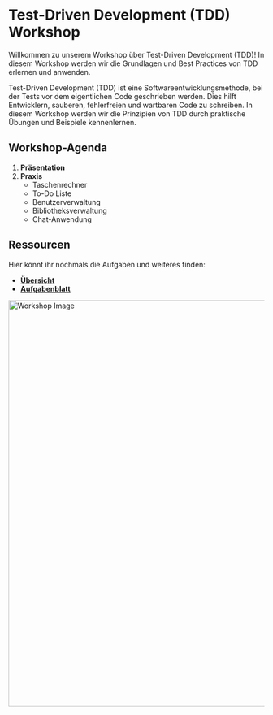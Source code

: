 # Test-Driven Development (TDD) Workshop

Willkommen zu unserem Workshop über Test-Driven Development (TDD)! In diesem Workshop werden wir die Grundlagen und Best Practices von TDD erlernen und anwenden.

Test-Driven Development (TDD) ist eine Softwareentwicklungsmethode, bei der Tests vor dem eigentlichen Code geschrieben werden. Dies hilft Entwicklern, sauberen, fehlerfreien und wartbaren Code zu schreiben. In diesem Workshop werden wir die Prinzipien von TDD durch praktische Übungen und Beispiele kennenlernen.

## Workshop-Agenda

1. **Präsentation**
2. **Praxis**
   - Taschenrechner
   - To-Do Liste
   - Benutzerverwaltung
   - Bibliotheksverwaltung
   - Chat-Anwendung

## Ressourcen

Hier könnt ihr nochmals die Aufgaben und weiteres finden:

- **[Übersicht](https://planbcloud-my.sharepoint.com/:w:/r/personal/niklas_dogan_plan-b-gmbh_com/Documents/Dokumente/TDD/Workshop%20TDD.docx?d=w2c4f1cee43d64927a9b74ff4431b8728&csf=1&web=1&e=D6XDTH)** 
- **[Aufgabenblatt](https://planbcloud-my.sharepoint.com/:w:/r/personal/niklas_dogan_plan-b-gmbh_com/Documents/Dokumente/TDD/WorkshopTDD-Aufgaben.docx?d=wb6a257e75b7b4985b8c63fcc57fd4c60&csf=1&web=1&e=w28cKK)**


<img src="https://github.com/user-attachments/assets/c13f11ee-9f4d-484c-8677-037de29db680" alt="Workshop Image" width="1200" height="800">

